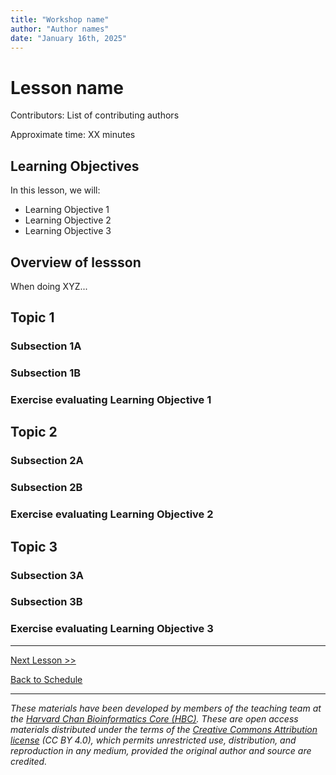 ```yaml
---
title: "Workshop name"
author: "Author names"
date: "January 16th, 2025"
---
```


# Lesson name

Contributors: List of contributing authors

Approximate time: XX minutes

## Learning Objectives 

In this lesson, we will:
- Learning Objective 1
- Learning Objective 2
- Learning Objective 3

## Overview of lessson

When doing XYZ...

## Topic 1

### Subsection 1A

### Subsection 1B

### Exercise evaluating Learning Objective 1

## Topic 2

### Subsection 2A

### Subsection 2B

### Exercise evaluating Learning Objective 2

## Topic 3

### Subsection 3A

### Subsection 3B

### Exercise evaluating Learning Objective 3

***

[Next Lesson >>](13_lesson.md)

[Back to Schedule](../schedule/README.md)

***

*These materials have been developed by members of the teaching team at the [Harvard Chan Bioinformatics Core (HBC)](http://bioinformatics.sph.harvard.edu/). These are open access materials distributed under the terms of the [Creative Commons Attribution license](https://creativecommons.org/licenses/by/4.0/) (CC BY 4.0), which permits unrestricted use, distribution, and reproduction in any medium, provided the original author and source are credited.*
